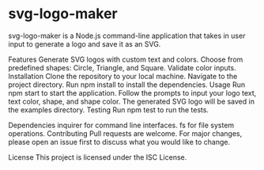 # svg-logo-maker

svg-logo-maker is a Node.js command-line application that takes in user input to generate a logo and save it as an SVG.

Features
Generate SVG logos with custom text and colors.
Choose from predefined shapes: Circle, Triangle, and Square.
Validate color inputs.
Installation
Clone the repository to your local machine.
Navigate to the project directory.
Run npm install to install the dependencies.
Usage
Run npm start to start the application.
Follow the prompts to input your logo text, text color, shape, and shape color.
The generated SVG logo will be saved in the examples directory.
Testing
Run npm test to run the tests.

Dependencies
inquirer for command line interfaces.
fs for file system operations.
Contributing
Pull requests are welcome. For major changes, please open an issue first to discuss what you would like to change.

License
This project is licensed under the ISC License.
